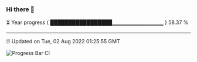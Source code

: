 ### Hi there 👋

⏳ Year progress { █████████████████▁▁▁▁▁▁▁▁▁▁▁▁▁ } 58.37 %

---

⏰ Updated on Tue, 02 Aug 2022 01:25:55 GMT

![Progress Bar CI](https://github.com/liununu/liununu/workflows/Progress%20Bar%20CI/badge.svg)
